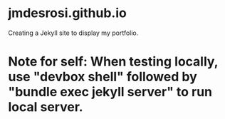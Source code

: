 # jmdesrosi.github.io
Creating a Jekyll site to display my portfolio.


# Note for self: When testing locally, use "devbox shell" followed by "bundle exec jekyll server" to run local server.